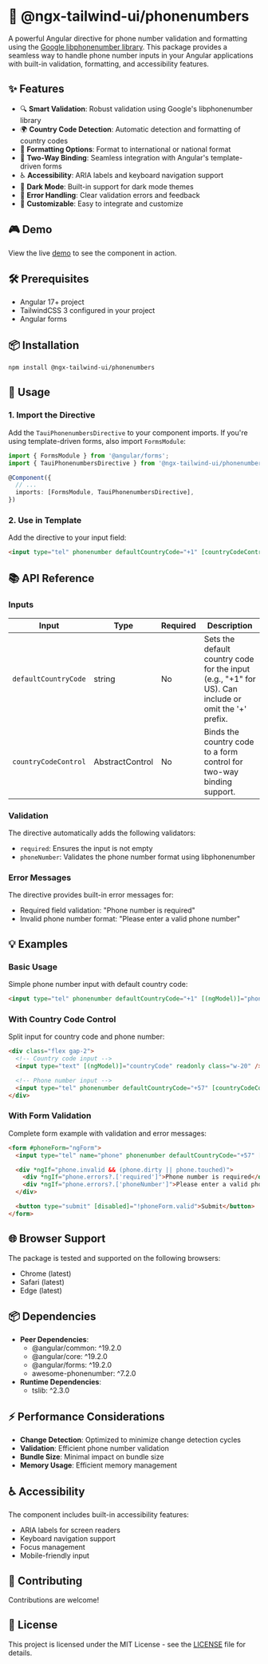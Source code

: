 # 📱 @ngx-tailwind-ui/phonenumbers

A powerful Angular directive for phone number validation and formatting using the [Google libphonenumber library](https://github.com/google/libphonenumber). This package provides a seamless way to handle phone number inputs in your Angular applications with built-in validation, formatting, and accessibility features.

## ✨ Features

- 🔍 **Smart Validation**: Robust validation using Google's libphonenumber library
- 🌍 **Country Code Detection**: Automatic detection and formatting of country codes
- 📱 **Formatting Options**: Format to international or national format
- 🔄 **Two-Way Binding**: Seamless integration with Angular's template-driven forms
- ♿ **Accessibility**: ARIA labels and keyboard navigation support
- 🎨 **Dark Mode**: Built-in support for dark mode themes
- 🎯 **Error Handling**: Clear validation errors and feedback
- 🔧 **Customizable**: Easy to integrate and customize

## 🎮 Demo

View the live [demo](https://stackblitz.com/edit/ngx-tailwind-ui) to see the component in action.

## 🛠️ Prerequisites

- Angular 17+ project
- TailwindCSS 3 configured in your project
- Angular forms

## 📦 Installation

```bash
npm install @ngx-tailwind-ui/phonenumbers
```

## 🚀 Usage

### 1. Import the Directive

Add the `TauiPhonenumbersDirective` to your component imports. If you're using template-driven forms, also import `FormsModule`:

```typescript
import { FormsModule } from '@angular/forms';
import { TauiPhonenumbersDirective } from '@ngx-tailwind-ui/phonenumbers';

@Component({
  // ...
  imports: [FormsModule, TauiPhonenumbersDirective],
})
```

### 2. Use in Template

Add the directive to your input field:

```html
<input type="tel" phonenumber defaultCountryCode="+1" [countryCodeControl]="countryCodeControl" [(ngModel)]="phoneNumber" />
```

## 📚 API Reference

### Inputs

| Input                | Type            | Required | Description                                                                                          |
| -------------------- | --------------- | -------- | ---------------------------------------------------------------------------------------------------- |
| `defaultCountryCode` | string          | No       | Sets the default country code for the input (e.g., "+1" for US). Can include or omit the '+' prefix. |
| `countryCodeControl` | AbstractControl | No       | Binds the country code to a form control for two-way binding support.                                |

### Validation

The directive automatically adds the following validators:

- `required`: Ensures the input is not empty
- `phoneNumber`: Validates the phone number format using libphonenumber

### Error Messages

The directive provides built-in error messages for:

- Required field validation: "Phone number is required"
- Invalid phone number format: "Please enter a valid phone number"

## 💡 Examples

### Basic Usage

Simple phone number input with default country code:

```html
<input type="tel" phonenumber defaultCountryCode="+1" [(ngModel)]="phoneNumber" />
```

### With Country Code Control

Split input for country code and phone number:

```html
<div class="flex gap-2">
  <!-- Country code input -->
  <input type="text" [(ngModel)]="countryCode" readonly class="w-20" />

  <!-- Phone number input -->
  <input type="tel" phonenumber defaultCountryCode="+57" [countryCodeControl]="countryCodeControl" [(ngModel)]="phoneNumber" />
</div>
```

### With Form Validation

Complete form example with validation and error messages:

```html
<form #phoneForm="ngForm">
  <input type="tel" name="phone" phonenumber defaultCountryCode="+57" [(ngModel)]="phoneNumber" required #phone="ngModel" />

  <div *ngIf="phone.invalid && (phone.dirty || phone.touched)">
    <div *ngIf="phone.errors?.['required']">Phone number is required</div>
    <div *ngIf="phone.errors?.['phoneNumber']">Please enter a valid phone number</div>
  </div>

  <button type="submit" [disabled]="!phoneForm.valid">Submit</button>
</form>
```

## 🌐 Browser Support

The package is tested and supported on the following browsers:

- Chrome (latest)
- Safari (latest)
- Edge (latest)

## 📦 Dependencies

- **Peer Dependencies**:
  - @angular/common: ^19.2.0
  - @angular/core: ^19.2.0
  - @angular/forms: ^19.2.0
  - awesome-phonenumber: ^7.2.0
- **Runtime Dependencies**:
  - tslib: ^2.3.0

## ⚡ Performance Considerations

- **Change Detection**: Optimized to minimize change detection cycles
- **Validation**: Efficient phone number validation
- **Bundle Size**: Minimal impact on bundle size
- **Memory Usage**: Efficient memory management

## ♿ Accessibility

The component includes built-in accessibility features:

- ARIA labels for screen readers
- Keyboard navigation support
- Focus management
- Mobile-friendly input

## 🤝 Contributing

Contributions are welcome!

## 📄 License

This project is licensed under the MIT License - see the [LICENSE](https://raw.githubusercontent.com/quedicesebas/ngx-tailwind-ui/main/LICENSE) file for details.
